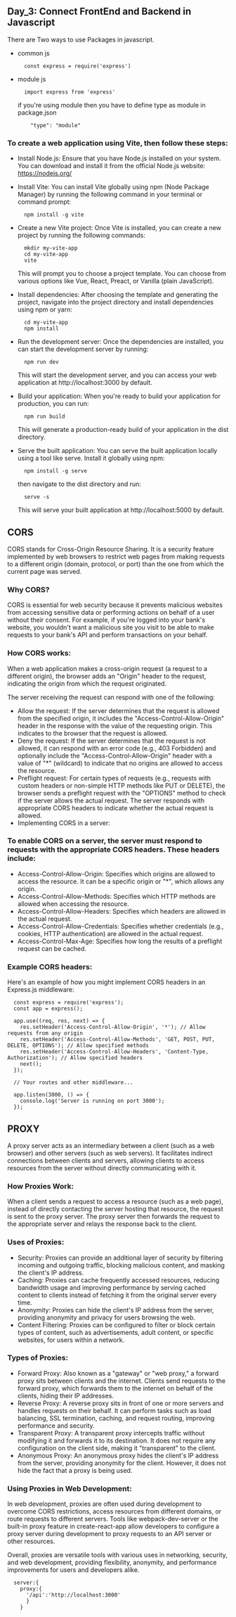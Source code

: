 ## Day_3: Connect FrontEnd and Backend in Javascript
There are Two ways to use Packages in javascript.
- common js
  
        const express = require('express')
- module js
  
        import express from 'express'
  if you're using module then you have to define type as module in package.json

          "type": "module"
### To create a web application using Vite, then follow these steps:

- Install Node.js: Ensure that you have Node.js installed on your system. You can download and install it from the official Node.js website: https://nodejs.org/
- Install Vite: You can install Vite globally using npm (Node Package Manager) by running the following command in your terminal or command prompt:

        npm install -g vite
- Create a new Vite project: Once Vite is installed, you can create a new project by running the following commands:

        mkdir my-vite-app
        cd my-vite-app
        vite
    This will prompt you to choose a project template. You can choose from various options like Vue, React, Preact, or Vanilla (plain JavaScript).
- Install dependencies: After choosing the template and generating the project, navigate into the project directory and install dependencies using npm or yarn:

        cd my-vite-app
        npm install
- Run the development server: Once the dependencies are installed, you can start the development server by running:

        npm run dev
  This will start the development server, and you can access your web application at http://localhost:3000 by default.
- Build your application: When you're ready to build your application for production, you can run:

        npm run build
    This will generate a production-ready build of your application in the dist directory.
- Serve the built application: You can serve the built application locally using a tool like serve. Install it globally using npm:

        npm install -g serve
  then navigate to the dist directory and run:

        serve -s
  This will serve your built application at http://localhost:5000 by default.

## CORS
  CORS stands for Cross-Origin Resource Sharing. It is a security feature implemented by web browsers to restrict web pages from making requests to a different origin (domain, protocol, or port) than the one from which the current page was served.

### Why CORS?
  CORS is essential for web security because it prevents malicious websites from accessing sensitive data or performing actions on behalf of a user without their consent. For example, if you're logged into your bank's website, you wouldn't want a malicious site you visit to be able to make requests to your bank's API and perform transactions on your behalf.

### How CORS works:
  When a web application makes a cross-origin request (a request to a different origin), the browser adds an "Origin" header to the request, indicating the origin from which the request originated.

  The server receiving the request can respond with one of the following:

- Allow the request: If the server determines that the request is allowed from the specified origin, it includes the "Access-Control-Allow-Origin" header in the response with the value of the requesting origin. This indicates to the browser that the request is allowed.
- Deny the request: If the server determines that the request is not allowed, it can respond with an error code (e.g., 403 Forbidden) and optionally include the "Access-Control-Allow-Origin" header with a value of "*" (wildcard) to indicate that no origins are allowed to access the resource.
- Preflight request: For certain types of requests (e.g., requests with custom headers or non-simple HTTP methods like PUT or DELETE), the browser sends a preflight request with the "OPTIONS" method to check if the server allows the actual request. The server responds with appropriate CORS headers to indicate whether the actual request is allowed.
- Implementing CORS in a server:
### To enable CORS on a server, the server must respond to requests with the appropriate CORS headers. These headers include:

- Access-Control-Allow-Origin: Specifies which origins are allowed to access the resource. It can be a specific origin or "*", which allows any origin.
- Access-Control-Allow-Methods: Specifies which HTTP methods are allowed when accessing the resource.
- Access-Control-Allow-Headers: Specifies which headers are allowed in the actual request.
- Access-Control-Allow-Credentials: Specifies whether credentials (e.g., cookies, HTTP authentication) are allowed in the actual request.
- Access-Control-Max-Age: Specifies how long the results of a preflight request can be cached.
### Example CORS headers:
  Here's an example of how you might implement CORS headers in an Express.js middleware:

      const express = require('express');
      const app = express();
      
      app.use((req, res, next) => {
        res.setHeader('Access-Control-Allow-Origin', '*'); // Allow requests from any origin
        res.setHeader('Access-Control-Allow-Methods', 'GET, POST, PUT, DELETE, OPTIONS'); // Allow specified methods
        res.setHeader('Access-Control-Allow-Headers', 'Content-Type, Authorization'); // Allow specified headers
        next();
      });
      
      // Your routes and other middleware...
      
      app.listen(3000, () => {
        console.log('Server is running on port 3000');
      });

## PROXY
  A proxy server acts as an intermediary between a client (such as a web browser) and other servers (such as web servers). It facilitates indirect connections between clients and servers, allowing clients to access resources from the server without directly communicating with it.

### How Proxies Work:
  When a client sends a request to access a resource (such as a web page), instead of directly contacting the server hosting that resource, the request is sent to the proxy server. The proxy server then forwards the request to the appropriate server and relays the response back to the client.

### Uses of Proxies:
- Security: Proxies can provide an additional layer of security by filtering incoming and outgoing traffic, blocking malicious content, and masking the client's IP address.
- Caching: Proxies can cache frequently accessed resources, reducing bandwidth usage and improving performance by serving cached content to clients instead of fetching it from the original server every time.
- Anonymity: Proxies can hide the client's IP address from the server, providing anonymity and privacy for users browsing the web.
- Content Filtering: Proxies can be configured to filter or block certain types of content, such as advertisements, adult content, or specific websites, for users within a network.

### Types of Proxies:
- Forward Proxy: Also known as a "gateway" or "web proxy," a forward proxy sits between clients and the internet. Clients send requests to the forward proxy, which forwards them to the internet on behalf of the clients, hiding their IP addresses.
- Reverse Proxy: A reverse proxy sits in front of one or more servers and handles requests on their behalf. It can perform tasks such as load balancing, SSL termination, caching, and request routing, improving performance and security.
- Transparent Proxy: A transparent proxy intercepts traffic without modifying it and forwards it to its destination. It does not require any configuration on the client side, making it "transparent" to the client.
- Anonymous Proxy: An anonymous proxy hides the client's IP address from the server, providing anonymity for the client. However, it does not hide the fact that a proxy is being used.
### Using Proxies in Web Development:
  In web development, proxies are often used during development to overcome CORS restrictions, access resources from different domains, or route requests to different servers. Tools like webpack-dev-server or the built-in proxy feature in create-react-app allow developers to configure a proxy server during development to proxy requests to an API server or other resources.

  Overall, proxies are versatile tools with various uses in networking, security, and web development, providing flexibility, anonymity, and performance improvements for users and developers alike.

      server:{
        proxy:{
          '/api':'http://localhost:3000'
          }
        }
